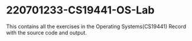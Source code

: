 # 220701233-CS19441-OS-Lab

This contains all the exercises in the Operating Systems(CS19441) Record with the source code and output.
